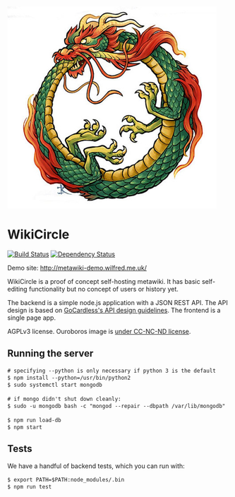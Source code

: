 ![screenshot](binary_files/ouroboros.jpg)

# WikiCircle

[![Build Status](https://travis-ci.org/Wilfred/wikicircle.svg?branch=master)](https://travis-ci.org/Wilfred/wikicircle)
[![Dependency Status](https://david-dm.org/wilfred/wikicircle.svg)](https://david-dm.org/wilfred/wikicircle)

Demo site: http://metawiki-demo.wilfred.me.uk/

WikiCircle is a proof of concept self-hosting metawiki. It has basic
self-editing functionality but no concept of users or history yet.

The backend is a simple node.js application with a JSON REST API. The
API design is based on
[GoCardless's API design guidelines](https://github.com/gocardless/http-api-design/blob/master/README.md). The
frontend is a single page app.

AGPLv3 license. Ouroboros image is [under CC-NC-ND license](https://www.flickr.com/photos/vaxzine/3389513720).

## Running the server

```
# specifying --python is only necessary if python 3 is the default
$ npm install --python=/usr/bin/python2
$ sudo systemctl start mongodb

# if mongo didn't shut down cleanly:
$ sudo -u mongodb bash -c "mongod --repair --dbpath /var/lib/mongodb"

$ npm run load-db
$ npm start
```

## Tests

We have a handful of backend tests, which you can run with:

```
$ export PATH=$PATH:node_modules/.bin
$ npm run test
```
